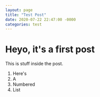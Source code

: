 ```yaml
---
layout: page
title: "Test Post"
date: 2020-07-22 22:47:00 -0000
categories: test
---
```


# Heyo, it's a first post
This is stuff inside the post.

1. Here's
1. A
1. Numbered
1. List
